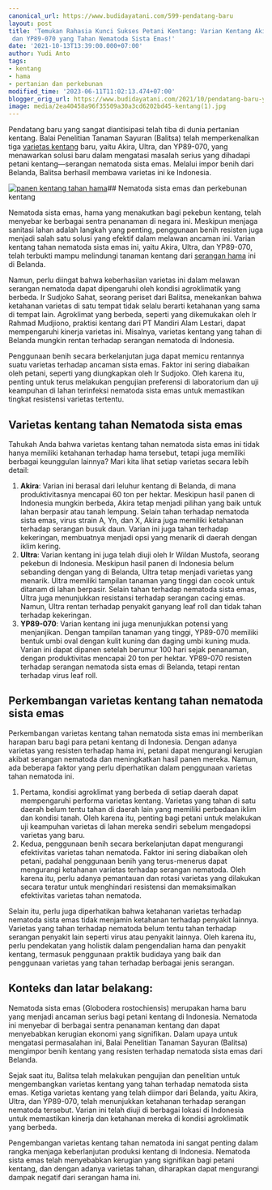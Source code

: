 ```yaml
---
canonical_url: https://www.budidayatani.com/599-pendatang-baru
layout: post
title: 'Temukan Rahasia Kunci Sukses Petani Kentang: Varian Kentang Akira, Ultra,
 dan YP89-070 yang Tahan Nematoda Sista Emas!'
date: '2021-10-13T13:39:00.000+07:00'
author: Yudi Anto
tags:
- kentang
- hama
- pertanian dan perkebunan
modified_time: '2023-06-11T11:02:13.474+07:00'
blogger_orig_url: https://www.budidayatani.com/2021/10/pendatang-baru-yang-ditunggu-tunggu.html
image: media/2ea40458a96f35509a30a3cd6202bd45-kentang(1).jpg
---
```

Pendatang baru yang sangat diantisipasi telah tiba di dunia pertanian kentang. Balai Penelitian Tanaman Sayuran (Balitsa) telah memperkenalkan tiga [varietas kentang](https://www.budidayatani.com/search/label/kentang) baru, yaitu Akira, Ultra, dan YP89-070, yang menawarkan solusi baru dalam mengatasi masalah serius yang dihadapi petani kentang—serangan nematoda sista emas. Melalui impor benih dari Belanda, Balitsa berhasil membawa varietas ini ke Indonesia.

[![panen kentang tahan hama](https://blogger.googleusercontent.com/img/b/R29vZ2xl/AVvXsEgIP3ZvV5ooH-__sT-SmcwTybH53ecWd1cS_UKgA5aRmW3LZxQbmNPgEgC08r5lIZVKTllBI91WPlU8D1NWJlfLvuQEnObXd18sXUiLhHFE_r7RktVWUvUWx-4B6ncSi4nSwPrg2rDkFYn4CVrri0gsm3aTBaOrRMMA-AJssfxzO2ZI_h-y_5eW3_0kxw/w640-h380/kentang(1).jpg)](https://blogger.googleusercontent.com/img/b/R29vZ2xl/AVvXsEgIP3ZvV5ooH-__sT-SmcwTybH53ecWd1cS_UKgA5aRmW3LZxQbmNPgEgC08r5lIZVKTllBI91WPlU8D1NWJlfLvuQEnObXd18sXUiLhHFE_r7RktVWUvUWx-4B6ncSi4nSwPrg2rDkFYn4CVrri0gsm3aTBaOrRMMA-AJssfxzO2ZI_h-y_5eW3_0kxw/s2017/kentang(1).jpg)## Nematoda sista emas dan perkebunan kentang

Nematoda sista emas, hama yang menakutkan bagi pekebun kentang, telah menyebar ke berbagai sentra penanaman di negara ini. Meskipun menjaga sanitasi lahan adalah langkah yang penting, penggunaan benih resisten juga menjadi salah satu solusi yang efektif dalam melawan ancaman ini. Varian kentang tahan nematoda sista emas ini, yaitu Akira, Ultra, dan YP89-070, telah terbukti mampu melindungi tanaman kentang dari [serangan hama](https://www.budidayatani.com/search/label/hama) ini di Belanda.

Namun, perlu diingat bahwa keberhasilan varietas ini dalam melawan serangan nematoda dapat dipengaruhi oleh kondisi agroklimatik yang berbeda. Ir Sudjoko Sahat, seorang periset dari Balitsa, menekankan bahwa ketahanan varietas di satu tempat tidak selalu berarti ketahanan yang sama di tempat lain. Agroklimat yang berbeda, seperti yang dikemukakan oleh Ir Rahmad Mudjiono, praktisi kentang dari PT Mandiri Alam Lestari, dapat mempengaruhi kinerja varietas ini. Misalnya, varietas kentang yang tahan di Belanda mungkin rentan terhadap serangan nematoda di Indonesia.

Penggunaan benih secara berkelanjutan juga dapat memicu rentannya suatu varietas terhadap ancaman sista emas. Faktor ini sering diabaikan oleh petani, seperti yang diungkapkan oleh Ir Sudjoko. Oleh karena itu, penting untuk terus melakukan pengujian preferensi di laboratorium dan uji keampuhan di lahan terinfeksi nematoda sista emas untuk memastikan tingkat resistensi varietas tertentu.

## Varietas kentang tahan Nematoda sista emas

Tahukah Anda bahwa varietas kentang tahan nematoda sista emas ini tidak hanya memiliki ketahanan terhadap hama tersebut, tetapi juga memiliki berbagai keunggulan lainnya? Mari kita lihat setiap varietas secara lebih detail:

1. **Akira**: Varian ini berasal dari leluhur kentang di Belanda, di mana produktivitasnya mencapai 60 ton per hektar. Meskipun hasil panen di Indonesia mungkin berbeda, Akira tetap menjadi pilihan yang baik untuk lahan berpasir atau tanah lempung. Selain tahan terhadap nematoda sista emas, virus strain A, Yn, dan X, Akira juga memiliki ketahanan terhadap serangan busuk daun. Varian ini juga tahan terhadap kekeringan, membuatnya menjadi opsi yang menarik di daerah dengan iklim kering.
2. **Ultra**: Varian kentang ini juga telah diuji oleh Ir Wildan Mustofa, seorang pekebun di Indonesia. Meskipun hasil panen di Indonesia belum sebanding dengan yang di Belanda, Ultra tetap menjadi varietas yang menarik. Ultra memiliki tampilan tanaman yang tinggi dan cocok untuk ditanam di lahan berpasir. Selain tahan terhadap nematoda sista emas, Ultra juga menunjukkan resistansi terhadap serangan cacing emas. Namun, Ultra rentan terhadap penyakit ganyang leaf roll dan tidak tahan terhadap kekeringan.
3. **YP89-070**: Varian kentang ini juga menunjukkan potensi yang menjanjikan. Dengan tampilan tanaman yang tinggi, YP89-070 memiliki bentuk umbi oval dengan kulit kuning dan daging umbi kuning muda. Varian ini dapat dipanen setelah berumur 100 hari sejak penanaman, dengan produktivitas mencapai 20 ton per hektar. YP89-070 resisten terhadap serangan nematoda sista emas di Belanda, tetapi rentan terhadap virus leaf roll.

## Perkembangan varietas kentang tahan nematoda sista emas

Perkembangan varietas kentang tahan nematoda sista emas ini memberikan harapan baru bagi para petani kentang di Indonesia. Dengan adanya varietas yang resisten terhadap hama ini, petani dapat mengurangi kerugian akibat serangan nematoda dan meningkatkan hasil panen mereka. Namun, ada beberapa faktor yang perlu diperhatikan dalam penggunaan varietas tahan nematoda ini.

1. Pertama, kondisi agroklimat yang berbeda di setiap daerah dapat mempengaruhi performa varietas kentang. Varietas yang tahan di satu daerah belum tentu tahan di daerah lain yang memiliki perbedaan iklim dan kondisi tanah. Oleh karena itu, penting bagi petani untuk melakukan uji keampuhan varietas di lahan mereka sendiri sebelum mengadopsi varietas yang baru.
2. Kedua, penggunaan benih secara berkelanjutan dapat mengurangi efektivitas varietas tahan nematoda. Faktor ini sering diabaikan oleh petani, padahal penggunaan benih yang terus-menerus dapat mengurangi ketahanan varietas terhadap serangan nematoda. Oleh karena itu, perlu adanya pemantauan dan rotasi varietas yang dilakukan secara teratur untuk menghindari resistensi dan memaksimalkan efektivitas varietas tahan nematoda.

Selain itu, perlu juga diperhatikan bahwa ketahanan varietas terhadap nematoda sista emas tidak menjamin ketahanan terhadap penyakit lainnya. Varietas yang tahan terhadap nematoda belum tentu tahan terhadap serangan penyakit lain seperti virus atau penyakit lainnya. Oleh karena itu, perlu pendekatan yang holistik dalam pengendalian hama dan penyakit kentang, termasuk penggunaan praktik budidaya yang baik dan penggunaan varietas yang tahan terhadap berbagai jenis serangan.

## Konteks dan latar belakang:

Nematoda sista emas (Globodera rostochiensis) merupakan hama baru yang menjadi ancaman serius bagi petani kentang di Indonesia. Nematoda ini menyebar di berbagai sentra penanaman kentang dan dapat menyebabkan kerugian ekonomi yang signifikan. Dalam upaya untuk mengatasi permasalahan ini, Balai Penelitian Tanaman Sayuran (Balitsa) mengimpor benih kentang yang resisten terhadap nematoda sista emas dari Belanda.

Sejak saat itu, Balitsa telah melakukan pengujian dan penelitian untuk mengembangkan varietas kentang yang tahan terhadap nematoda sista emas. Ketiga varietas kentang yang telah diimpor dari Belanda, yaitu Akira, Ultra, dan YP89-070, telah menunjukkan ketahanan terhadap serangan nematoda tersebut. Varian ini telah diuji di berbagai lokasi di Indonesia untuk memastikan kinerja dan ketahanan mereka di kondisi agroklimatik yang berbeda.

Pengembangan varietas kentang tahan nematoda ini sangat penting dalam rangka menjaga keberlanjutan produksi kentang di Indonesia. Nematoda sista emas telah menyebabkan kerugian yang signifikan bagi petani kentang, dan dengan adanya varietas tahan, diharapkan dapat mengurangi dampak negatif dari serangan hama ini.

